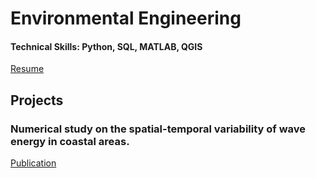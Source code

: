 # Environmental Engineering

#### Technical Skills: Python, SQL, MATLAB, QGIS

[Resume](https://raw.githubusercontent.com/maniconaji/resume/main/output/CV_ManuelHuerta.pdf)

## Projects
### Numerical study on the spatial-temporal variability of wave energy in coastal areas.
[Publication](https://repositorio.usm.cl/bitstream/handle/11673/52828/m18727299-8.pdf)